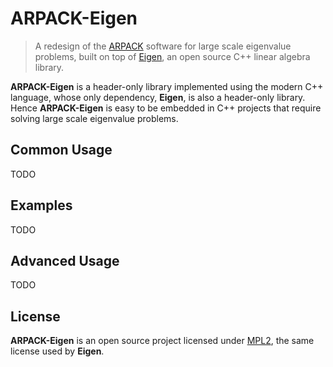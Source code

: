 # ARPACK-Eigen

> A redesign of the [ARPACK](http://www.caam.rice.edu/software/ARPACK/)
software for large scale eigenvalue problems, built on top of
[Eigen](http://eigen.tuxfamily.org), an open source C++ linear algebra library.

**ARPACK-Eigen** is a header-only library implemented using the modern C++
language, whose only dependency, **Eigen**, is also a header-only library.
Hence **ARPACK-Eigen** is easy to be embedded in C++ projects that require
solving large scale eigenvalue problems.

## Common Usage

TODO

## Examples

TODO

## Advanced Usage

TODO

## License

**ARPACK-Eigen** is an open source project licensed under
[MPL2](https://www.mozilla.org/MPL/2.0/), the same license used by **Eigen**.
